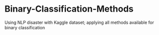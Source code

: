 # Binary-Classification-Methods
Using NLP disaster with Kaggle dataset; applying all methods available for binary classification 
